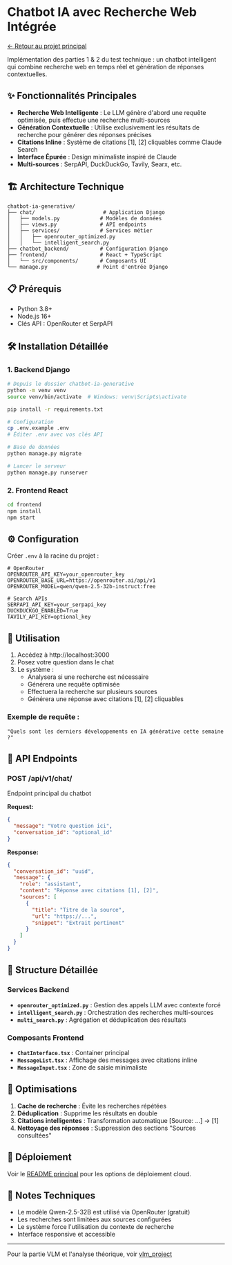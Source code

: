 # Chatbot IA avec Recherche Web Intégrée

[← Retour au projet principal](../README.md)

Implémentation des parties 1 & 2 du test technique : un chatbot intelligent qui combine recherche web en temps réel et génération de réponses contextuelles.

## ✨ Fonctionnalités Principales

- **Recherche Web Intelligente** : Le LLM génère d'abord une requête optimisée, puis effectue une recherche multi-sources
- **Génération Contextuelle** : Utilise exclusivement les résultats de recherche pour générer des réponses précises
- **Citations Inline** : Système de citations [1], [2] cliquables comme Claude Search
- **Interface Épurée** : Design minimaliste inspiré de Claude
- **Multi-sources** : SerpAPI, DuckDuckGo, Tavily, Searx, etc.

## 🏗 Architecture Technique

```
chatbot-ia-generative/
├── chat/                      # Application Django
│   ├── models.py             # Modèles de données
│   ├── views.py              # API endpoints
│   ├── services/             # Services métier
│   │   ├── openrouter_optimized.py
│   │   └── intelligent_search.py
├── chatbot_backend/          # Configuration Django
├── frontend/                 # React + TypeScript
│   └── src/components/       # Composants UI
└── manage.py                # Point d'entrée Django
```

## 📋 Prérequis

- Python 3.8+
- Node.js 16+
- Clés API : OpenRouter et SerpAPI

## 🛠 Installation Détaillée

### 1. Backend Django

```bash
# Depuis le dossier chatbot-ia-generative
python -m venv venv
source venv/bin/activate  # Windows: venv\Scripts\activate

pip install -r requirements.txt

# Configuration
cp .env.example .env
# Éditer .env avec vos clés API

# Base de données
python manage.py migrate

# Lancer le serveur
python manage.py runserver
```

### 2. Frontend React

```bash
cd frontend
npm install
npm start
```

## ⚙️ Configuration

Créer `.env` à la racine du projet :

```env
# OpenRouter
OPENROUTER_API_KEY=your_openrouter_key
OPENROUTER_BASE_URL=https://openrouter.ai/api/v1
OPENROUTER_MODEL=qwen/qwen-2.5-32b-instruct:free

# Search APIs
SERPAPI_API_KEY=your_serpapi_key
DUCKDUCKGO_ENABLED=True
TAVILY_API_KEY=optional_key
```

## 🚀 Utilisation

1. Accédez à http://localhost:3000
2. Posez votre question dans le chat
3. Le système :
   - Analysera si une recherche est nécessaire
   - Générera une requête optimisée
   - Effectuera la recherche sur plusieurs sources
   - Générera une réponse avec citations [1], [2] cliquables

### Exemple de requête :
```
"Quels sont les derniers développements en IA générative cette semaine ?"
```

## 📡 API Endpoints

### POST /api/v1/chat/
Endpoint principal du chatbot

**Request:**
```json
{
  "message": "Votre question ici",
  "conversation_id": "optional_id"
}
```

**Response:**
```json
{
  "conversation_id": "uuid",
  "message": {
    "role": "assistant",
    "content": "Réponse avec citations [1], [2]",
    "sources": [
      {
        "title": "Titre de la source",
        "url": "https://...",
        "snippet": "Extrait pertinent"
      }
    ]
  }
}
```

## 📁 Structure Détaillée

### Services Backend

- **`openrouter_optimized.py`** : Gestion des appels LLM avec contexte forcé
- **`intelligent_search.py`** : Orchestration des recherches multi-sources
- **`multi_search.py`** : Agrégation et déduplication des résultats

### Composants Frontend

- **`ChatInterface.tsx`** : Container principal
- **`MessageList.tsx`** : Affichage des messages avec citations inline
- **`MessageInput.tsx`** : Zone de saisie minimaliste

## 🔧 Optimisations

1. **Cache de recherche** : Évite les recherches répétées
2. **Déduplication** : Supprime les résultats en double
3. **Citations intelligentes** : Transformation automatique [Source: ...] → [1]
4. **Nettoyage des réponses** : Suppression des sections "Sources consultées"

## 🚀 Déploiement

Voir le [README principal](../README.md) pour les options de déploiement cloud.

## 📝 Notes Techniques

- Le modèle Qwen-2.5-32B est utilisé via OpenRouter (gratuit)
- Les recherches sont limitées aux sources configurées
- Le système force l'utilisation du contexte de recherche
- Interface responsive et accessible

---

Pour la partie VLM et l'analyse théorique, voir [vlm_project](../vlm_project/README.md)